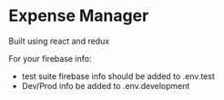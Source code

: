 # Expense Manager

Built using react and redux

For your firebase info:
- test suite firebase info should be added to .env.test
- Dev/Prod info be added to .env.development
